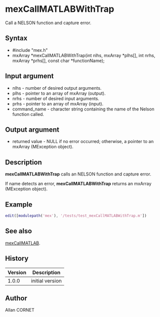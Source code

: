 # mexCallMATLABWithTrap

Call a NELSON function and capture error.

## Syntax

- #include "mex.h"
- mxArray *mexCallMATLABWithTrap(int nlhs, mxArray *plhs[], int nrhs, mxArray *prhs[], const char *functionName);

## Input argument

- nlhs - number of desired output arguments.
- plhs - pointer to an array of mxArray (output).
- nrhs - number of desired input arguments.
- prhs - pointer to an array of mxArray (input).
- command_name - character string containing the name of the Nelson function called.

## Output argument

- returned value - NULL if no error occurred; otherwise, a pointer to an mxArray (MException object).

## Description

  <p><b>mexCallMATLABWithTrap</b> calls an NELSON function and capture error.</p>
  <p>If name detects an error, <b>mexCallMATLABWithTrap</b> returns an mxArray (MException object).</p>

## Example

```matlab
edit([modulepath('mex'), '/tests/test_mexCallMATLABWithTrap.m'])
```

## See also

[mexCallMATLAB](mexCallMATLAB.md).

## History

| Version | Description     |
| ------- | --------------- |
| 1.0.0   | initial version |

## Author

Allan CORNET

